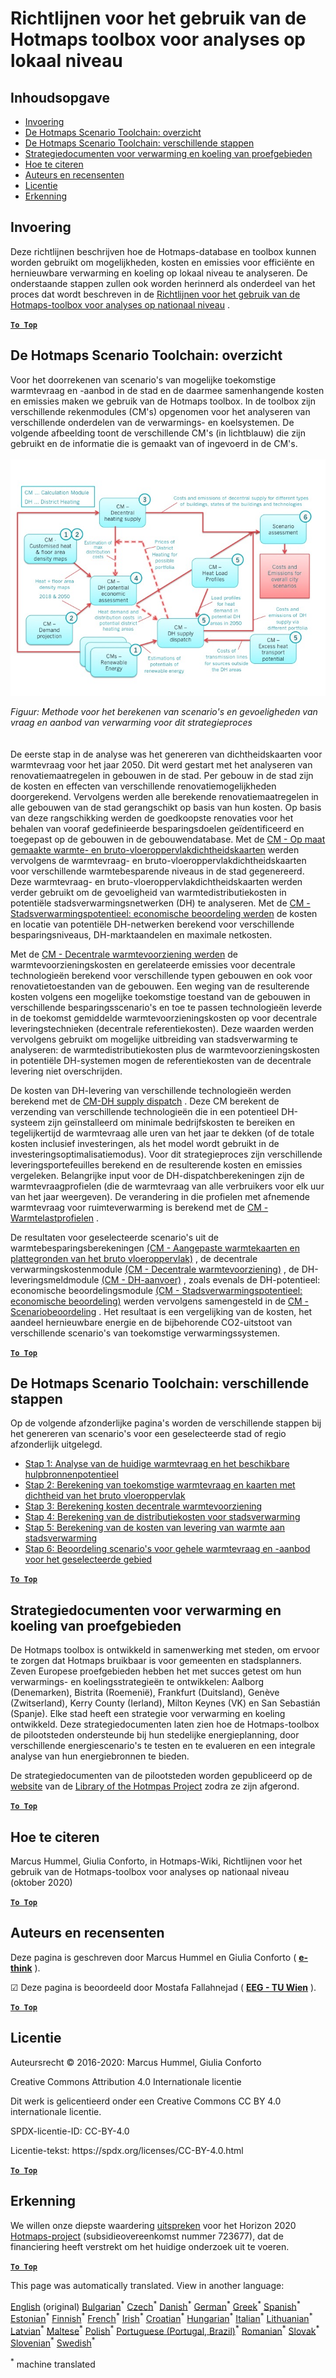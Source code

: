 <h1><a class="anchor" id="guidelines-for-using-the-hotmaps-toolbox-for-analyses-at-local-level" href="#guidelines-for-using-the-hotmaps-toolbox-for-analyses-at-local-level"><i class="fa fa-link"></i></a>Richtlijnen voor het gebruik van de Hotmaps toolbox voor analyses op lokaal niveau</h1><h2><a class="anchor" id="table-of-contents" href="#table-of-contents"><i class="fa fa-link"></i></a> Inhoudsopgave</h2><ul><li> <a href="#introduction">Invoering</a></li><li> <a href="#the-hotmaps-scenario-toolchain-overview">De Hotmaps Scenario Toolchain: overzicht</a></li><li> <a href="#the-hotmaps-scenario-toolchain-different-steps">De Hotmaps Scenario Toolchain: verschillende stappen</a></li><li> <a href="#pilot-areas-heating-and-cooling-strategy-documents">Strategiedocumenten voor verwarming en koeling van proefgebieden</a></li><li> <a href="#how-to-cite">Hoe te citeren</a></li><li> <a href="#authors-and-reviewers">Auteurs en recensenten</a></li><li> <a href="#license">Licentie</a></li><li> <a href="#acknowledgement">Erkenning</a></li></ul><h2><a class="anchor" id="introduction" href="#introduction"><i class="fa fa-link"></i></a> Invoering</h2><p> Deze richtlijnen beschrijven hoe de Hotmaps-database en toolbox kunnen worden gebruikt om mogelijkheden, kosten en emissies voor efficiënte en hernieuwbare verwarming en koeling op lokaal niveau te analyseren. De onderstaande stappen zullen ook worden herinnerd als onderdeel van het proces dat wordt beschreven in de <a href="https://wiki.hotmaps.hevs.ch/en/guide-national-level-comprehensive-assessment-eed#introduction">Richtlijnen voor het gebruik van de Hotmaps-toolbox voor analyses op nationaal niveau</a> .</p><p><ins> <code><strong><a href="#table-of-contents">To Top</a></strong></code></ins></p><h2><a class="anchor" id="the-hotmaps-scenario-toolchain--overview" href="#the-hotmaps-scenario-toolchain--overview"><i class="fa fa-link"></i></a> De Hotmaps Scenario Toolchain: overzicht</h2><p> Voor het doorrekenen van scenario&#39;s van mogelijke toekomstige warmtevraag en -aanbod in de stad en de daarmee samenhangende kosten en emissies maken we gebruik van de Hotmaps toolbox. In de toolbox zijn verschillende rekenmodules (CM&#39;s) opgenomen voor het analyseren van verschillende onderdelen van de verwarmings- en koelsystemen. De volgende afbeelding toont de verschillende CM&#39;s (in lichtblauw) die zijn gebruikt en de informatie die is gemaakt van of ingevoerd in de CM&#39;s.<br/><br/><img src="/en/guide-local-and-municipal-levels/Toolchain_29_06_2020.jpg"/></p><p> <em>Figuur: Methode voor het berekenen van scenario&#39;s en gevoeligheden van vraag en aanbod van verwarming voor dit strategieproces</em><br/><br/><br/> De eerste stap in de analyse was het genereren van dichtheidskaarten voor warmtevraag voor het jaar 2050. Dit werd gestart met het analyseren van renovatiemaatregelen in gebouwen in de stad. Per gebouw in de stad zijn de kosten en effecten van verschillende renovatiemogelijkheden doorgerekend. Vervolgens werden alle berekende renovatiemaatregelen in alle gebouwen van de stad gerangschikt op basis van hun kosten. Op basis van deze rangschikking werden de goedkoopste renovaties voor het behalen van vooraf gedefinieerde besparingsdoelen geïdentificeerd en toegepast op de gebouwen in de gebouwendatabase. Met de <a href="https://wiki.hotmaps.eu/en/CM-Customized-heat-and-floor-area-density-maps">CM - Op maat gemaakte warmte- en bruto-vloeroppervlakdichtheidskaarten</a> werden vervolgens de warmtevraag- en bruto-vloeroppervlakdichtheidskaarten voor verschillende warmtebesparende niveaus in de stad gegenereerd. Deze warmtevraag- en bruto-vloeroppervlakdichtheidskaarten werden verder gebruikt om de gevoeligheid van warmtedistributiekosten in potentiële stadsverwarmingsnetwerken (DH) te analyseren. Met de <a href="https://wiki.hotmaps.eu/en/CM-District-heating-potential-economic-assessment">CM - Stadsverwarmingspotentieel: economische beoordeling werden</a> de kosten en locatie van potentiële DH-netwerken berekend voor verschillende besparingsniveaus, DH-marktaandelen en maximale netkosten.</p><p> Met de <a href="https://wiki.hotmaps.eu/en/CM-Decentral-heating-supply">CM - Decentrale warmtevoorziening werden</a> de warmtevoorzieningskosten en gerelateerde emissies voor decentrale technologieën berekend voor verschillende typen gebouwen en ook voor renovatietoestanden van de gebouwen. Een weging van de resulterende kosten volgens een mogelijke toekomstige toestand van de gebouwen in verschillende besparingsscenario&#39;s en toe te passen technologieën leverde in de toekomst gemiddelde warmtevoorzieningskosten op voor decentrale leveringstechnieken (decentrale referentiekosten). Deze waarden werden vervolgens gebruikt om mogelijke uitbreiding van stadsverwarming te analyseren: de warmtedistributiekosten plus de warmtevoorzieningskosten in potentiële DH-systemen mogen de referentiekosten van de decentrale levering niet overschrijden.</p><p> De kosten van DH-levering van verschillende technologieën werden berekend met de <a href="https://wiki.hotmaps.eu/en/CM-District-heating-supply-dispatch">CM-DH supply dispatch</a> . Deze CM berekent de verzending van verschillende technologieën die in een potentieel DH-systeem zijn geïnstalleerd om minimale bedrijfskosten te bereiken en tegelijkertijd de warmtevraag alle uren van het jaar te dekken (of de totale kosten inclusief investeringen, als het model wordt gebruikt in de investeringsoptimalisatiemodus). Voor dit strategieproces zijn verschillende leveringsportefeuilles berekend en de resulterende kosten en emissies vergeleken. Belangrijke input voor de DH-dispatchberekeningen zijn de warmtevraagprofielen (die de warmtevraag van alle verbruikers voor elk uur van het jaar weergeven). De verandering in die profielen met afnemende warmtevraag voor ruimteverwarming is berekend met de <a href="https://wiki.hotmaps.hevs.ch/en/CM-Heat-load-profiles">CM - Warmtelastprofielen</a> .</p><p> De resultaten voor geselecteerde scenario&#39;s uit de warmtebesparingsberekeningen <a href="https://wiki.hotmaps.eu/en/CM-Customized-heat-and-floor-area-density-maps">(CM - Aangepaste warmtekaarten en plattegronden van het bruto vloeroppervlak)</a> , de decentrale verwarmingskostenmodule <a href="https://wiki.hotmaps.eu/en/CM-Decentral-heating-supply">(CM - Decentrale warmtevoorziening)</a> , de DH-leveringsmeldmodule <a href="https://wiki.hotmaps.eu/en/CM-District-heating-supply-dispatch">(CM - DH-aanvoer)</a> , zoals evenals de DH-potentieel: economische beoordelingsmodule <a href="https://wiki.hotmaps.eu/en/CM-District-heating-potential-economic-assessment">(CM - Stadsverwarmingspotentieel: economische beoordeling)</a> werden vervolgens samengesteld in de <a href="https://wiki.hotmaps.eu/en/CM-Scenario-assessment">CM - Scenariobeoordeling</a> . Het resultaat is een vergelijking van de kosten, het aandeel hernieuwbare energie en de bijbehorende CO2-uitstoot van verschillende scenario&#39;s van toekomstige verwarmingssystemen.</p><p><ins> <code><strong><a href="#table-of-contents">To Top</a></strong></code></ins></p><h2><a class="anchor" id="the-hotmaps-scenario-toolchain--different-steps" href="#the-hotmaps-scenario-toolchain--different-steps"><i class="fa fa-link"></i></a> De Hotmaps Scenario Toolchain: verschillende stappen</h2><p> Op de volgende afzonderlijke pagina&#39;s worden de verschillende stappen bij het genereren van scenario&#39;s voor een geselecteerde stad of regio afzonderlijk uitgelegd.</p><ul><li> <a href="https://wiki.hotmaps.eu/en/Step-1-Analysis-of-current-heat-demand-and-available-resource-potentials">Stap 1: Analyse van de huidige warmtevraag en het beschikbare hulpbronnenpotentieel</a></li><li> <a href="https://wiki.hotmaps.eu/en/Step-2-Calculation-of-future-heat-demand-and-gross-floor-area-density-maps">Stap 2: Berekening van toekomstige warmtevraag en kaarten met dichtheid van het bruto vloeroppervlak</a></li><li> <a href="https://wiki.hotmaps.eu/en/Step-3-Calculation-of-costs-of-decentral-heat-supply">Stap 3: Berekening kosten decentrale warmtevoorziening</a></li><li> <a href="https://wiki.hotmaps.eu/en/Step-4-Calculation-of-district-heating-distribution-costs">Stap 4: Berekening van de distributiekosten voor stadsverwarming</a></li><li> <a href="https://wiki.hotmaps.eu/en/Step-5-Calculation-of-costs-of-heat-supply-to-district-heating">Stap 5: Berekening van de kosten van levering van warmte aan stadsverwarming</a></li><li> <a href="https://wiki.hotmaps.eu/en/Step-6-Assessment-of-scenarios-for-entire-heat-demand-and-supply-for-the-selected-area">Stap 6: Beoordeling scenario&#39;s voor gehele warmtevraag en -aanbod voor het geselecteerde gebied</a></li></ul><p><ins> <code><strong><a href="#table-of-contents">To Top</a></strong></code></ins></p><h2><a class="anchor" id="pilot-areas-heating-and-cooling-strategy-documents" href="#pilot-areas-heating-and-cooling-strategy-documents"><i class="fa fa-link"></i></a> Strategiedocumenten voor verwarming en koeling van proefgebieden</h2><p> De Hotmaps toolbox is ontwikkeld in samenwerking met steden, om ervoor te zorgen dat Hotmaps bruikbaar is voor gemeenten en stadsplanners. Zeven Europese proefgebieden hebben het met succes getest om hun verwarmings- en koelingsstrategieën te ontwikkelen: Aalborg (Denemarken), Bistrita (Roemenië), Frankfurt (Duitsland), Genève (Zwitserland), Kerry County (Ierland), Milton Keynes (VK) en San Sebastián (Spanje). Elke stad heeft een strategie voor verwarming en koeling ontwikkeld. Deze strategiedocumenten laten zien hoe de Hotmaps-toolbox de pilootsteden ondersteunde bij hun stedelijke energieplanning, door verschillende energiescenario&#39;s te testen en te evalueren en een integrale analyse van hun energiebronnen te bieden.</p><p> De strategiedocumenten van de pilootsteden worden gepubliceerd op de <a href="https://www.hotmaps-project.eu/library/">website</a> van de <a href="https://www.hotmaps-project.eu/library/">Library of the Hotmpas Project</a> zodra ze zijn afgerond.</p><p><ins> <code><strong><a href="#table-of-contents">To Top</a></strong></code></ins></p><h2><a class="anchor" id="how-to-cite" href="#how-to-cite"><i class="fa fa-link"></i></a> Hoe te citeren</h2><p> Marcus Hummel, Giulia Conforto, in Hotmaps-Wiki, Richtlijnen voor het gebruik van de Hotmaps-toolbox voor analyses op nationaal niveau (oktober 2020)</p><p><ins> <code><strong><a href="#table-of-contents">To Top</a></strong></code></ins></p><h2><a class="anchor" id="authors-and-reviewers" href="#authors-and-reviewers"><i class="fa fa-link"></i></a> Auteurs en recensenten</h2><p> Deze pagina is geschreven door Marcus Hummel en Giulia Conforto ( <strong><a href="https://e-think.ac.at">e-think</a></strong> ).</p><p> ☑ Deze pagina is beoordeeld door Mostafa Fallahnejad ( <strong><a href="https://eeg.tuwien.ac.at/">EEG - TU Wien</a></strong> ).</p><p> <a href="#table-of-contents"><strong><code>To Top</code></strong></a></p><h2><a class="anchor" id="license" href="#license"><i class="fa fa-link"></i></a> Licentie</h2><p> Auteursrecht © 2016-2020: Marcus Hummel, Giulia Conforto</p><p> Creative Commons Attribution 4.0 Internationale licentie</p><p> Dit werk is gelicentieerd onder een Creative Commons CC BY 4.0 internationale licentie.</p><p> SPDX-licentie-ID: CC-BY-4.0</p><p> Licentie-tekst: https://spdx.org/licenses/CC-BY-4.0.html</p><p><ins> <code><strong><a href="#table-of-contents">To Top</a></strong></code></ins></p><h2><a class="anchor" id="acknowledgement" href="#acknowledgement"><i class="fa fa-link"></i></a> Erkenning</h2><p> We willen onze diepste waardering <a href="https://www.hotmaps-project.eu">uitspreken</a> voor het Horizon 2020 <a href="https://www.hotmaps-project.eu">Hotmaps-project</a> (subsidieovereenkomst nummer 723677), dat de financiering heeft verstrekt om het huidige onderzoek uit te voeren.</p><p><ins> <code><strong><a href="#table-of-contents">To Top</a></strong></code></ins></p>
<!--- THIS IS A SUPER UNIQUE IDENTIFIER -->

This page was automatically translated. View in another language:

[English](../en/guide-local-and-municipal-levels) (original) [Bulgarian](../bg/guide-local-and-municipal-levels)<sup>\*</sup> [Czech](../cs/guide-local-and-municipal-levels)<sup>\*</sup> [Danish](../da/guide-local-and-municipal-levels)<sup>\*</sup> [German](../de/guide-local-and-municipal-levels)<sup>\*</sup> [Greek](../el/guide-local-and-municipal-levels)<sup>\*</sup> [Spanish](../es/guide-local-and-municipal-levels)<sup>\*</sup> [Estonian](../et/guide-local-and-municipal-levels)<sup>\*</sup> [Finnish](../fi/guide-local-and-municipal-levels)<sup>\*</sup> [French](../fr/guide-local-and-municipal-levels)<sup>\*</sup> [Irish](../ga/guide-local-and-municipal-levels)<sup>\*</sup> [Croatian](../hr/guide-local-and-municipal-levels)<sup>\*</sup> [Hungarian](../hu/guide-local-and-municipal-levels)<sup>\*</sup> [Italian](../it/guide-local-and-municipal-levels)<sup>\*</sup> [Lithuanian](../lt/guide-local-and-municipal-levels)<sup>\*</sup> [Latvian](../lv/guide-local-and-municipal-levels)<sup>\*</sup> [Maltese](../mt/guide-local-and-municipal-levels)<sup>\*</sup>  [Polish](../pl/guide-local-and-municipal-levels)<sup>\*</sup> [Portuguese (Portugal, Brazil)](../pt/guide-local-and-municipal-levels)<sup>\*</sup> [Romanian](../ro/guide-local-and-municipal-levels)<sup>\*</sup> [Slovak](../sk/guide-local-and-municipal-levels)<sup>\*</sup> [Slovenian](../sl/guide-local-and-municipal-levels)<sup>\*</sup> [Swedish](../sv/guide-local-and-municipal-levels)<sup>\*</sup> 

<sup>\*</sup> machine translated
